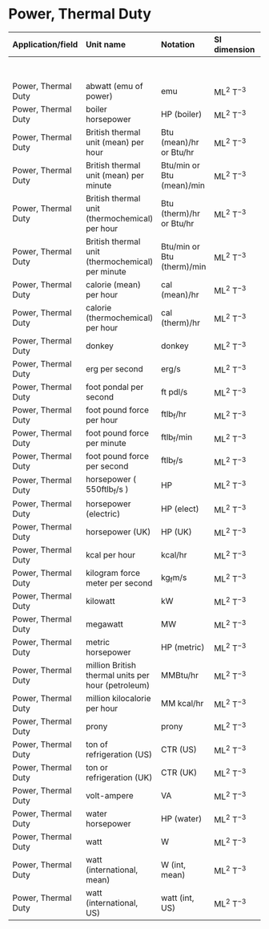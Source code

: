 # Power, Thermal Duty

| Application/field | Unit name | Notation | SI dimension | SI/metric system |  | English/US system |  |
| :--- | :--- | :--- | :--- | :--- | :--- | :--- | :--- |
|  |  |  |  | Conversion factor | Unit | Conversion factor | Unit |
| Power, Thermal Duty | abwatt (emu of power) | emu | $\mathrm{ML}^{2} \mathrm{~T}^{-3}$ | $1.00 \mathrm{E}-08$ | W | 3.40951E -08 | Btu/hr |
| Power, Thermal Duty | boiler horsepower | HP (boiler) | $\mathrm{ML}^{2} \mathrm{~T}^{-3}$ | 9809.5 | W | 3.34456E +04 | Btu/hr |
| Power, Thermal Duty | British thermal unit (mean) per hour | Btu (mean)/hr or Btu/hr | $\mathrm{ML}^{2} \mathrm{~T}^{-3}$ | 0.293297 | W | 1.00000 | Btu/hr |
| Power, Thermal Duty | British thermal unit (mean) per minute | Btu/min or Btu (mean)/min | $\mathrm{ML}^{2} \mathrm{~T}^{-3}$ | 17.597833 | W | 60.000 | Btu/hr |
| Power, Thermal Duty | British thermal unit (thermochemical) per hour | Btu (therm)/hr or Btu/hr | $\mathrm{ML}^{2} \mathrm{~T}^{-3}$ | 0.292875 | W | 0.99856 | Btu/hr |
| Power, Thermal Duty | British thermal unit (thermochemical) per minute | $\mathrm{Btu} / \mathrm{min}$ or Btu (therm)/min | $\mathrm{ML}^{2} \mathrm{~T}^{-3}$ | 17.5725 | W | 59.914 | Btu/hr |
| Power, Thermal Duty | calorie (mean) per hour | cal (mean)/hr | $\mathrm{ML}^{2} \mathrm{~T}^{-3}$ | 0.00116389 | W | 0.0039683 | Btu/hr |
| Power, Thermal Duty | calorie (thermochemical) per hour | cal (therm)/hr | $\mathrm{ML}^{2} \mathrm{~T}^{-3}$ | 0.00116222 | W | 0.0039626 | Btu/hr |
| Power, Thermal Duty | donkey | donkey | $\mathrm{ML}^{2} \mathrm{~T}^{-3}$ | 250 | W | 852.38 | Btu/hr |
| Power, Thermal Duty | erg per second | erg/s | $\mathrm{ML}^{2} \mathrm{~T}^{-3}$ | 1.00E-07 | W | 3.40951E -07 | Btu/hr |
| Power, Thermal Duty | foot pondal per second | ft pdl/s | $\mathrm{ML}^{2} \mathrm{~T}^{-3}$ | 0.04214 | W | 0.14368 | Btu/hr |
| Power, Thermal Duty | foot pound force per hour | $\mathrm{ft} \mathrm{lb}_{\mathrm{f}} / \mathrm{hr}$ | $\mathrm{ML}^{2} \mathrm{~T}^{-3}$ | $3.7044 \mathrm{E}-04$ | W | 0.0012630 | Btu/hr |
| Power, Thermal Duty | foot pound force per minute | $\mathrm{ft} \mathrm{lb}_{\mathrm{f}} / \min$ | $\mathrm{ML}^{2} \mathrm{~T}^{-3}$ | 0.022597 | W | 0.077045 | Btu/hr |
| Power, Thermal Duty | foot pound force per second | $\mathrm{ft} \mathrm{lb}_{\mathrm{f}} / \mathrm{s}$ | $\mathrm{ML}^{2} \mathrm{~T}^{-3}$ | 1.355818 | W | 4.62268 | Btu/hr |
| Power, Thermal Duty | horsepower ( $550 \mathrm{ft} \mathrm{lb}_{\mathrm{f}} / \mathrm{s}$ ) | HP | $\mathrm{ML}^{2} \mathrm{~T}^{-3}$ | 745.7 | W | 2542.5 | Btu/hr |
| Power, Thermal Duty | horsepower (electric) | HP (elect) | $\mathrm{ML}^{2} \mathrm{~T}^{-3}$ | 746 | W | 2543.5 | Btu/hr |
| Power, Thermal Duty | horsepower (UK) | HP (UK) | $\mathrm{ML}^{2} \mathrm{~T}^{-3}$ | 745.7 | W | 2542.5 | Btu/hr |
| Power, Thermal Duty | kcal per hour | kcal/hr | $\mathrm{ML}^{2} \mathrm{~T}^{-3}$ | 1.16389 | W | 3.96830 | Btu/hr |
| Power, Thermal Duty | kilogram force meter per second | $\mathrm{kg}_{\mathrm{f}} \mathrm{m} / \mathrm{s}$ | $\mathrm{ML}^{2} \mathrm{~T}^{-3}$ | 9.80665 | W | 33.436 | Btu/hr |
| Power, Thermal Duty | kilowatt | kW | $\mathrm{ML}^{2} \mathrm{~T}^{-3}$ | 1000 | W | 3409.5 | Btu/hr |
| Power, Thermal Duty | megawatt | MW | $\mathrm{ML}^{2} \mathrm{~T}^{-3}$ | 1,000,000 | W | 3.40951E +06 | Btu/hr |
| Power, Thermal Duty | metric horsepower | HP (metric) | $\mathrm{ML}^{2} \mathrm{~T}^{-3}$ | 735.499 | W | 2507.7 | Btu/hr |
| Power, Thermal Duty | million British thermal units per hour (petroleum) | MMBtu/hr | $\mathrm{ML}^{2} \mathrm{~T}^{-3}$ | 293,297 | W | 1.00000E +06 | Btu/hr |
| Power, Thermal Duty | million kilocalorie per hour | MM kcal/hr | $\mathrm{ML}^{2} \mathrm{~T}^{-3}$ | 1,163,890 | W | 3.96830E +06 | Btu/hr |
| Power, Thermal Duty | prony | prony | $\mathrm{ML}^{2} \mathrm{~T}^{-3}$ | 98.0665 | W | 334.36 | Btu/hr |
| Power, Thermal Duty | ton of refrigeration (US) | CTR (US) | $\mathrm{ML}^{2} \mathrm{~T}^{-3}$ | 3516.8 | W | 1.19906E +04 | Btu/hr |
| Power, Thermal Duty | ton or refrigeration (UK) | CTR (UK) | $\mathrm{ML}^{2} \mathrm{~T}^{-3}$ | 3922.7 | W | 1.33745E +04 | Btu/hr |
| Power, Thermal Duty | volt-ampere | VA | $\mathrm{ML}^{2} \mathrm{~T}^{-3}$ | 1 | W | 3.40951 | Btu/hr |
| Power, Thermal Duty | water horsepower | HP (water) | $\mathrm{ML}^{2} \mathrm{~T}^{-3}$ | 746.043 | W | 2543.6 | Btu/hr |
| Power, Thermal Duty | watt | W | $\mathrm{ML}^{2} \mathrm{~T}^{-3}$ | 1 | W | 3.40951 | Btu/hr |
| Power, Thermal Duty | watt (international, mean) | W (int, mean) | $\mathrm{ML}^{2} \mathrm{~T}^{-3}$ | 1.00019 | W | 3.41016 | Btu/hr |
| Power, Thermal Duty | watt (international, US) | watt (int, US) | $\mathrm{ML}^{2} \mathrm{~T}^{-3}$ | 1.000165 | W | 3.41008 | Btu/hr |
